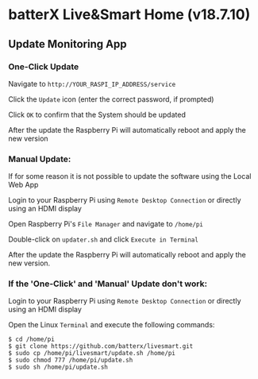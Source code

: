 # batterX Live&Smart Home (v18.7.10)

## Update Monitoring App

### One-Click Update

Navigate to `http://YOUR_RASPI_IP_ADDRESS/service`

Click the `Update` icon (enter the correct password, if prompted)

Click `OK` to confirm that the System should be updated

After the update the Raspberry Pi will automatically reboot and apply the new version

### Manual Update:

If for some reason it is not possible to update the software using the Local Web App

Login to your Raspberry Pi using `Remote Desktop Connection` or directly using an HDMI display

Open Raspberry Pi's `File Manager` and navigate to `/home/pi`

Double-click on `updater.sh` and click `Execute in Terminal`

After the update the Raspberry Pi will automatically reboot and apply the new version.

### If the 'One-Click' and 'Manual' Update don't work:

Login to your Raspberry Pi using `Remote Desktop Connection` or directly using an HDMI display

Open the Linux `Terminal` and execute the following commands:
```
$ cd /home/pi
$ git clone https://github.com/batterx/livesmart.git
$ sudo cp /home/pi/livesmart/update.sh /home/pi
$ sudo chmod 777 /home/pi/update.sh
$ sudo sh /home/pi/update.sh
```
